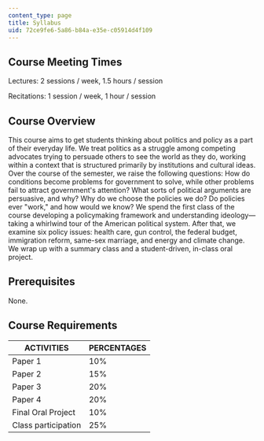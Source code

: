 ```yaml
---
content_type: page
title: Syllabus
uid: 72ce9fe6-5a86-b84a-e35e-c05914d4f109
---
```


Course Meeting Times
--------------------

Lectures: 2 sessions / week, 1.5 hours / session

Recitations: 1 session / week, 1 hour / session

Course Overview
---------------

This course aims to get students thinking about politics and policy as a part of their everyday life. We treat politics as a struggle among competing advocates trying to persuade others to see the world as they do, working within a context that is structured primarily by institutions and cultural ideas. Over the course of the semester, we raise the following questions: How do conditions become problems for government to solve, while other problems fail to attract government's attention? What sorts of political arguments are persuasive, and why? Why do we choose the policies we do? Do policies ever "work," and how would we know? We spend the first class of the course developing a policymaking framework and understanding ideology—taking a whirlwind tour of the American political system. After that, we examine six policy issues: health care, gun control, the federal budget, immigration reform, same-sex marriage, and energy and climate change. We wrap up with a summary class and a student-driven, in-class oral project.

Prerequisites
-------------

None.

Course Requirements
-------------------

| ACTIVITIES | PERCENTAGES |
| --- | --- |
| Paper 1 | 10% |
| Paper 2 | 15% |
| Paper 3 | 20% |
| Paper 4 | 20% |
| Final Oral Project | 10% |
| Class participation | 25%